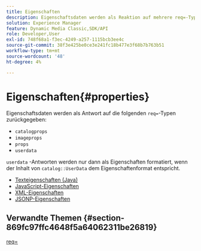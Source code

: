 ```yaml
---
title: Eigenschaften
description: Eigenschaftsdaten werden als Reaktion auf mehrere req=-Typen zurückgegeben.
solution: Experience Manager
feature: Dynamic Media Classic,SDK/API
role: Developer,User
exl-id: 748f68a1-f3ec-4249-a257-1115bcb3ee4c
source-git-commit: 38f3e425be0ce3e241fc18b477e3f68b7b763b51
workflow-type: tm+mt
source-wordcount: '48'
ht-degree: 4%

---
```


# Eigenschaften{#properties}

Eigenschaftsdaten werden als Antwort auf die folgenden `req=`-Typen zurückgegeben:

* `catalogprops`
* `imageprops`
* `props`
* `userdata`

`userdata` -Antworten werden nur dann als Eigenschaften formatiert, wenn der Inhalt von `catalog::UserData` dem Eigenschaftenformat entspricht.

* [Texteigenschaften (Java)](r-text-java-properties.md)
* [JavaScript-Eigenschaften](r-javascript-properties.md)
* [XML-Eigenschaften](r-xml-properties.md)
* [JSONP-Eigenschaften](r-json-properties.md)


## Verwandte Themen {#section-869fc97ffc4648f5a64062311be26819}

[req=](../../../../../../is-api/http-ref/image-serving-api-ref/c-http-protocol-reference/c-command-reference/r-req/r-req.md#reference-907cdb4a97034db7ad94695f25552e76)
